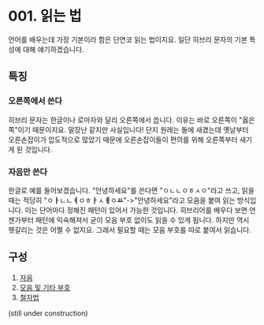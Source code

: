 # 001. 읽는 법
언어를 배우는데 가장 기본이라 함은 단연코 읽는 법이지요. 일단 히브리 문자의 기본 특성에 대해 얘기하겠습니다.
## 특징
### 오른쪽에서 쓴다
히브리 문자는 한글이나 로마자와 달리 오른쪽에서 씁니다. 이유는 바로 오른쪽이 "옳은 쪽"이기 때문이지요. 말장난 같지만 사실입니다!
단지 원래는 돌에 새겼는데 옛날부터 오른손잡이가 압도적으로 많았기 때문에 오른손잡이들이 편의를 위해 오른쪽부터 새기게 된 것입니다.
### 자음만 쓴다
한글로 예를 들어보겠습니다. "안녕하세요"를 쓴다면 "ㅇㄴㄴㅇㅎㅅㅇ"라고 쓰고,
읽을 때는 적당히 "ㅇ**ㅏ**ㄴㄴ**ㅕ**ㅇㅎ**ㅏ**ㅅ**ㅔ**ㅇ**ㅛ**"->"안녕하세요"라고 모음을 붙여 읽는 방식입니다.
이는 단어마다 정해진 패턴이 있어서 가능한 것입니다.
히브리어를 배우다 보면 언젠가부터 패턴에 익숙해져서 굳이 모음 부호 없이도 읽을 수 있게 됩니다.
하지만 역시 헷갈리는 것은 어쩔 수 없지요. 그래서 필요할 때는 모음 부호를 따로 붙여서 읽습니다.
## 구성
1. [자음](./01.consonants.md)
2. [모음 및 기타 부호](./02.diacritics.md)
3. [철자법](./03.spelling.md)

(still under construction)
